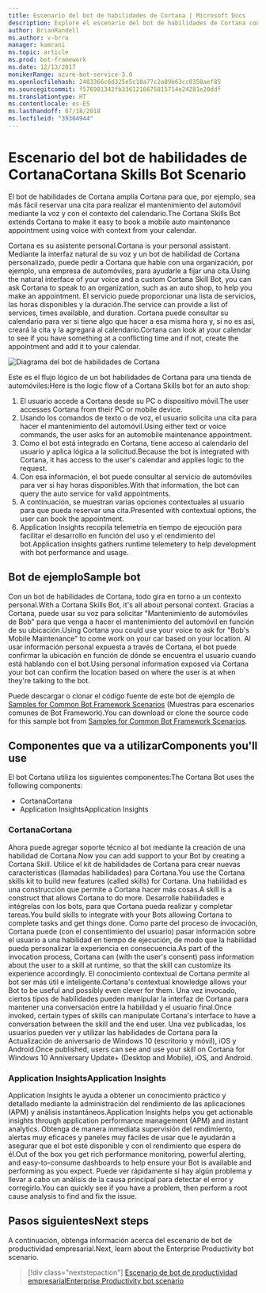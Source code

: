 ```yaml
---
title: Escenario del bot de habilidades de Cortana | Microsoft Docs
description: Explore el escenario del bot de habilidades de Cortana con Bot Framework.
author: BrianRandell
ms.author: v-brra
manager: kamrani
ms.topic: article
ms.prod: bot-framework
ms.date: 12/13/2017
monikerRange: azure-bot-service-3.0
ms.openlocfilehash: 2483366c6d325e5c18a77c2a89b63cc0350aef85
ms.sourcegitcommit: f576981342fb3361216675815714e24281e20ddf
ms.translationtype: HT
ms.contentlocale: es-ES
ms.lasthandoff: 07/18/2018
ms.locfileid: "39304944"
---
```

# <a name="cortana-skills-bot-scenario"></a><span data-ttu-id="a3760-103">Escenario del bot de habilidades de Cortana</span><span class="sxs-lookup"><span data-stu-id="a3760-103">Cortana Skills Bot Scenario</span></span>
<span data-ttu-id="a3760-104">El bot de habilidades de Cortana amplía Cortana para que, por ejemplo, sea más fácil reservar una cita para realizar el mantenimiento del automóvil mediante la voz y con el contexto del calendario.</span><span class="sxs-lookup"><span data-stu-id="a3760-104">The Cortana Skills Bot extends Cortana to make it easy to book a mobile auto maintenance appointment using voice with context from your calendar.</span></span>

<span data-ttu-id="a3760-105">Cortana es su asistente personal.</span><span class="sxs-lookup"><span data-stu-id="a3760-105">Cortana is your personal assistant.</span></span> <span data-ttu-id="a3760-106">Mediante la interfaz natural de su voz y un bot de habilidad de Cortana personalizado, puede pedir a Cortana que hable con una organización, por ejemplo, una empresa de automóviles, para ayudarle a fijar una cita.</span><span class="sxs-lookup"><span data-stu-id="a3760-106">Using the natural interface of your voice and a custom Cortana Skill Bot, you can ask Cortana to speak to an organization, such as an auto shop, to help you make an appointment.</span></span> <span data-ttu-id="a3760-107">El servicio puede proporcionar una lista de servicios, las horas disponibles y la duración.</span><span class="sxs-lookup"><span data-stu-id="a3760-107">The service can provide a list of services, times available, and duration.</span></span> <span data-ttu-id="a3760-108">Cortana puede consultar su calendario para ver si tiene algo que hacer a esa misma hora y, si no es así, creará la cita y la agregará al calendario.</span><span class="sxs-lookup"><span data-stu-id="a3760-108">Cortana can look at your calendar to see if you have something at a conflicting time and if not, create the appointment and add it to your calendar.</span></span>

![Diagrama del bot de habilidades de Cortana](~/media/scenarios/bot-service-scenario-cortana-skill.png)

<span data-ttu-id="a3760-110">Este es el flujo lógico de un bot habilidades de Cortana para una tienda de automóviles:</span><span class="sxs-lookup"><span data-stu-id="a3760-110">Here is the logic flow of a Cortana Skills bot for an auto shop:</span></span>

1. <span data-ttu-id="a3760-111">El usuario accede a Cortana desde su PC o dispositivo móvil.</span><span class="sxs-lookup"><span data-stu-id="a3760-111">The user accesses Cortana from their PC or mobile device.</span></span>
2. <span data-ttu-id="a3760-112">Usando los comandos de texto o de voz, el usuario solicita una cita para hacer el mantenimiento del automóvil.</span><span class="sxs-lookup"><span data-stu-id="a3760-112">Using either text or voice commands, the user asks for an automobile maintenance appointment.</span></span>
3. <span data-ttu-id="a3760-113">Como el bot está integrado en Cortana, tiene acceso al calendario del usuario y aplica lógica a la solicitud.</span><span class="sxs-lookup"><span data-stu-id="a3760-113">Because the bot is integrated with Cortana, it has access to the user's calendar and applies logic to the request.</span></span>
4. <span data-ttu-id="a3760-114">Con esa información, el bot puede consultar al servicio de automóviles para ver si hay horas disponibles.</span><span class="sxs-lookup"><span data-stu-id="a3760-114">With that information, the bot can query the auto service for valid appointments.</span></span>
5. <span data-ttu-id="a3760-115">A continuación, se muestran varias opciones contextuales al usuario para que pueda reservar una cita.</span><span class="sxs-lookup"><span data-stu-id="a3760-115">Presented with contextual options, the user can book the appointment.</span></span>
6. <span data-ttu-id="a3760-116">Application Insights recopila telemetría en tiempo de ejecución para facilitar el desarrollo en función del uso y el rendimiento del bot.</span><span class="sxs-lookup"><span data-stu-id="a3760-116">Application insights gathers runtime telemetery to help development with bot performance and usage.</span></span>

## <a name="sample-bot"></a><span data-ttu-id="a3760-117">Bot de ejemplo</span><span class="sxs-lookup"><span data-stu-id="a3760-117">Sample bot</span></span>
<span data-ttu-id="a3760-118">Con un bot de habilidades de Cortana, todo gira en torno a un contexto personal.</span><span class="sxs-lookup"><span data-stu-id="a3760-118">With a Cortana Skills Bot, it's all about personal context.</span></span> <span data-ttu-id="a3760-119">Gracias a Cortana, puede usar su voz para solicitar "Mantenimiento de automóviles de Bob" para que venga a hacer el mantenimiento del automóvil en función de su ubicación.</span><span class="sxs-lookup"><span data-stu-id="a3760-119">Using Cortana you could use your voice to ask for "Bob's Mobile Maintenance" to come work on your car based on your location.</span></span> <span data-ttu-id="a3760-120">Al usar información personal expuesta a través de Cortana, el bot puede confirmar la ubicación en función de dónde se encuentra el usuario cuando está hablando con el bot.</span><span class="sxs-lookup"><span data-stu-id="a3760-120">Using personal information exposed via Cortana your bot can confirm the location based on where the user is at when they're talking to the bot.</span></span>

<span data-ttu-id="a3760-121">Puede descargar o clonar el código fuente de este bot de ejemplo de [Samples for Common Bot Framework Scenarios](https://aka.ms/bot/scenarios) (Muestras para escenarios comunes de Bot Framework).</span><span class="sxs-lookup"><span data-stu-id="a3760-121">You can download or clone the source code for this sample bot from [Samples for Common Bot Framework Scenarios](https://aka.ms/bot/scenarios).</span></span>

## <a name="components-youll-use"></a><span data-ttu-id="a3760-122">Componentes que va a utilizar</span><span class="sxs-lookup"><span data-stu-id="a3760-122">Components you'll use</span></span>
<span data-ttu-id="a3760-123">El bot Cortana utiliza los siguientes componentes:</span><span class="sxs-lookup"><span data-stu-id="a3760-123">The Cortana Bot uses the following components:</span></span>
-   <span data-ttu-id="a3760-124">Cortana</span><span class="sxs-lookup"><span data-stu-id="a3760-124">Cortana</span></span>
-   <span data-ttu-id="a3760-125">Application Insights</span><span class="sxs-lookup"><span data-stu-id="a3760-125">Application Insights</span></span>

### <a name="cortana"></a><span data-ttu-id="a3760-126">Cortana</span><span class="sxs-lookup"><span data-stu-id="a3760-126">Cortana</span></span>
<span data-ttu-id="a3760-127">Ahora puede agregar soporte técnico al bot mediante la creación de una habilidad de Cortana.</span><span class="sxs-lookup"><span data-stu-id="a3760-127">Now you can add support to your Bot by creating a Cortana Skill.</span></span> <span data-ttu-id="a3760-128">Utilice el kit de habilidades de Cortana para crear nuevas características (llamadas habilidades) para Cortana.</span><span class="sxs-lookup"><span data-stu-id="a3760-128">You use the Cortana skills kit to build new features (called skills) for Cortana.</span></span> <span data-ttu-id="a3760-129">Una habilidad es una construcción que permite a Cortana hacer más cosas.</span><span class="sxs-lookup"><span data-stu-id="a3760-129">A skill is a construct that allows Cortana to do more.</span></span> <span data-ttu-id="a3760-130">Desarrolle habilidades e intégrelas con los bots, para que Cortana pueda realizar y completar tareas.</span><span class="sxs-lookup"><span data-stu-id="a3760-130">You build skills to integrate with your Bots allowing Cortana to complete tasks and get things done.</span></span> <span data-ttu-id="a3760-131">Como parte del proceso de invocación, Cortana puede (con el consentimiento del usuario) pasar información sobre el usuario a una habilidad en tiempo de ejecución, de modo que la habilidad pueda personalizar la experiencia en consecuencia.</span><span class="sxs-lookup"><span data-stu-id="a3760-131">As part of the invocation process, Cortana can (with the user's consent) pass information about the user to a skill at runtime, so that the skill can customize its experience accordingly.</span></span> <span data-ttu-id="a3760-132">El conocimiento contextual de Cortana permite al bot ser más útil e inteligente.</span><span class="sxs-lookup"><span data-stu-id="a3760-132">Cortana's contextual knowledge allows your Bot to be useful and possibly even clever for them.</span></span> <span data-ttu-id="a3760-133">Una vez invocado, ciertos tipos de habilidades pueden manipular la interfaz de Cortana para mantener una conversación entre la habilidad y el usuario final.</span><span class="sxs-lookup"><span data-stu-id="a3760-133">Once invoked, certain types of skills can manipulate Cortana's interface to have a conversation between the skill and the end user.</span></span> <span data-ttu-id="a3760-134">Una vez publicadas, los usuarios pueden ver y utilizar las habilidades de Cortana para la Actualización de aniversario de Windows 10 (escritorio y móvil), iOS y Android.</span><span class="sxs-lookup"><span data-stu-id="a3760-134">Once published, users can see and use your skill on Cortana for Windows 10 Anniversary Update+ (Desktop and Mobile), iOS, and Android.</span></span>

### <a name="application-insights"></a><span data-ttu-id="a3760-135">Application Insights</span><span class="sxs-lookup"><span data-stu-id="a3760-135">Application Insights</span></span>
<span data-ttu-id="a3760-136">Application Insights le ayuda a obtener un conocimiento práctico y detallado mediante la administración del rendimiento de las aplicaciones (APM) y análisis instantáneos.</span><span class="sxs-lookup"><span data-stu-id="a3760-136">Application Insights helps you get actionable insights through application performance management (APM) and instant analytics.</span></span> <span data-ttu-id="a3760-137">Obtenga de manera inmediata supervisión del rendimiento, alertas muy eficaces y paneles muy fáciles de usar que le ayudarán a asegurar que el bot esté disponible y con el rendimiento que espera de él.</span><span class="sxs-lookup"><span data-stu-id="a3760-137">Out of the box you get rich performance monitoring, powerful alerting, and easy-to-consume dashboards to help ensure your Bot is available and performing as you expect.</span></span> <span data-ttu-id="a3760-138">Puede ver rápidamente si hay algún problema y llevar a cabo un análisis de la causa principal para detectar el error y corregirlo.</span><span class="sxs-lookup"><span data-stu-id="a3760-138">You can quickly see if you have a problem, then perform a root cause analysis to find and fix the issue.</span></span>

## <a name="next-steps"></a><span data-ttu-id="a3760-139">Pasos siguientes</span><span class="sxs-lookup"><span data-stu-id="a3760-139">Next steps</span></span>
<span data-ttu-id="a3760-140">A continuación, obtenga información acerca del escenario de bot de productividad empresarial.</span><span class="sxs-lookup"><span data-stu-id="a3760-140">Next, learn about the Enterprise Productivity bot scenario.</span></span>

> [!div class="nextstepaction"]
> [<span data-ttu-id="a3760-141">Escenario de bot de productividad empresarial</span><span class="sxs-lookup"><span data-stu-id="a3760-141">Enterprise Productivity bot scenario</span></span>](bot-service-scenario-enterprise-productivity.md)
